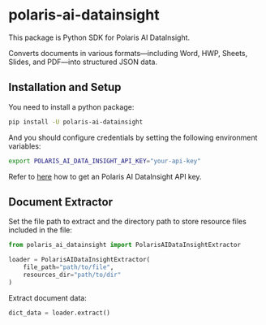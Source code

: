 # polaris-ai-datainsight

This package is Python SDK for Polaris AI DataInsight.

Converts documents in various formats—including Word, HWP, Sheets, Slides, and PDF—into structured JSON data.

## Installation and Setup

You need to install a python package:

```bash
pip install -U polaris-ai-datainsight
```

And you should configure credentials by setting the following environment variables:

```bash
export POLARIS_AI_DATA_INSIGHT_API_KEY="your-api-key"
```

Refer to [here](https://datainsight.polarisoffice.com/documentation/quickstart) how to get an Polaris AI DataInsight API key.


## Document Extractor

Set the file path to extract and the directory path to store resource files included in the file:

```python
from polaris_ai_datainsight import PolarisAIDataInsightExtractor

loader = PolarisAIDataInsightExtractor(
    file_path="path/to/file",
    resources_dir="path/to/dir"
)
```

Extract document data:

```python
dict_data = loader.extract()
```